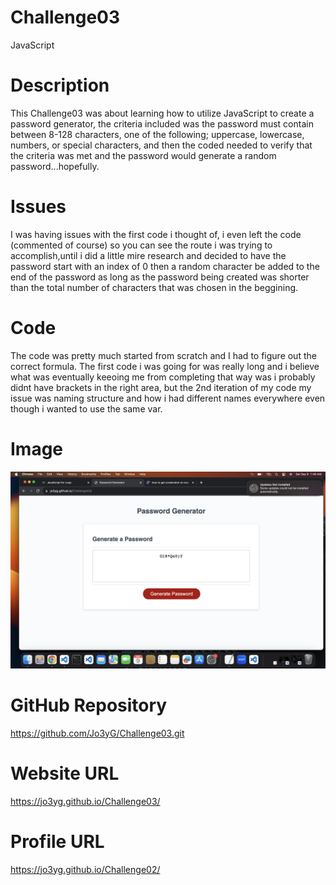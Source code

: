# Challenge03
JavaScript
# Description
This Challenge03 was about learning how to utilize JavaScript to create a password generator, the criteria included was the password must contain between 8-128 characters, one of the following; uppercase, lowercase, numbers, or special characters, and then the coded needed to verify that the criteria was met and the password would generate a random password...hopefully.
# Issues
I was having issues with the first code i thought of, i even left the code (commented of course) so you can see the route i was trying to accomplish,until i did a little mire research and decided to have the password start with an index of 0 then a random character be added to the end of the password as long as the password being created was shorter than the total number of characters that was chosen in the beggining.
# Code
The code was pretty much started from scratch and I had to figure out the correct formula. The first code i was going for was really long and i believe what was eventually keeoing me from completing that way was i probably didnt have brackets in the right area, but the 2nd iteration of my code my issue was naming structure and how i had different names everywhere even though i wanted to use the same var.
# Image
![Alt text](<Screenshot 2023-09-09 at 1.48.38 AM.png>)

# GitHub Repository
https://github.com/Jo3yG/Challenge03.git
# Website URL
https://jo3yg.github.io/Challenge03/
# Profile URL
https://jo3yg.github.io/Challenge02/
